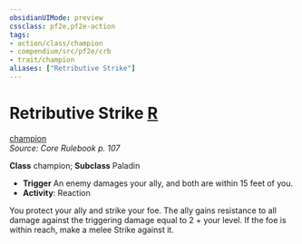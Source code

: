 ```yaml
---
obsidianUIMode: preview
cssclass: pf2e,pf2e-action
tags:
- action/class/champion
- compendium/src/pf2e/crb
- trait/champion
aliases: ["Retributive Strike"]
---
```

# Retributive Strike [R](/rules/core-rulebook/chapter-9-playing-the-game.md#Actions "Reaction")
[champion](/rules/traits/champion.md)  
*Source: Core Rulebook p. 107*  

**Class** champion; **Subclass** Paladin
- **Trigger** An enemy damages your ally, and both are within 15 feet of you.
- **Activity**: Reaction

You protect your ally and strike your foe. The ally gains resistance to all damage against the triggering damage equal to 2 + your level. If the foe is within reach, make a melee Strike against it.